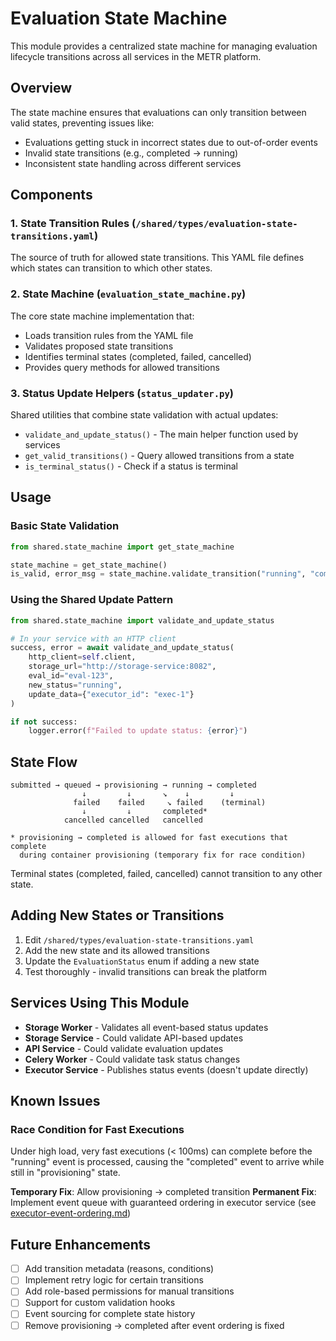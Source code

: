 # Evaluation State Machine

This module provides a centralized state machine for managing evaluation lifecycle transitions across all services in the METR platform.

## Overview

The state machine ensures that evaluations can only transition between valid states, preventing issues like:
- Evaluations getting stuck in incorrect states due to out-of-order events
- Invalid state transitions (e.g., completed → running)
- Inconsistent state handling across different services

## Components

### 1. State Transition Rules (`/shared/types/evaluation-state-transitions.yaml`)
The source of truth for allowed state transitions. This YAML file defines which states can transition to which other states.

### 2. State Machine (`evaluation_state_machine.py`)
The core state machine implementation that:
- Loads transition rules from the YAML file
- Validates proposed state transitions
- Identifies terminal states (completed, failed, cancelled)
- Provides query methods for allowed transitions

### 3. Status Update Helpers (`status_updater.py`)
Shared utilities that combine state validation with actual updates:
- `validate_and_update_status()` - The main helper function used by services
- `get_valid_transitions()` - Query allowed transitions from a state
- `is_terminal_status()` - Check if a status is terminal

## Usage

### Basic State Validation
```python
from shared.state_machine import get_state_machine

state_machine = get_state_machine()
is_valid, error_msg = state_machine.validate_transition("running", "completed")
```

### Using the Shared Update Pattern
```python
from shared.state_machine import validate_and_update_status

# In your service with an HTTP client
success, error = await validate_and_update_status(
    http_client=self.client,
    storage_url="http://storage-service:8082",
    eval_id="eval-123",
    new_status="running",
    update_data={"executor_id": "exec-1"}
)

if not success:
    logger.error(f"Failed to update status: {error}")
```

## State Flow

```
submitted → queued → provisioning → running → completed
                ↓         ↓       ↘    ↓         ↓
              failed    failed     ↘ failed    (terminal)
                ↓         ↓       completed*    
            cancelled cancelled   cancelled

* provisioning → completed is allowed for fast executions that complete
  during container provisioning (temporary fix for race condition)
```

Terminal states (completed, failed, cancelled) cannot transition to any other state.

## Adding New States or Transitions

1. Edit `/shared/types/evaluation-state-transitions.yaml`
2. Add the new state and its allowed transitions
3. Update the `EvaluationStatus` enum if adding a new state
4. Test thoroughly - invalid transitions can break the platform

## Services Using This Module

- **Storage Worker** - Validates all event-based status updates
- **Storage Service** - Could validate API-based updates
- **API Service** - Could validate evaluation updates
- **Celery Worker** - Could validate task status changes
- **Executor Service** - Publishes status events (doesn't update directly)

## Known Issues

### Race Condition for Fast Executions
Under high load, very fast executions (< 100ms) can complete before the "running" event is processed, causing the "completed" event to arrive while still in "provisioning" state. 

**Temporary Fix**: Allow provisioning → completed transition
**Permanent Fix**: Implement event queue with guaranteed ordering in executor service (see [executor-event-ordering.md](/docs/architecture/executor-event-ordering.md))

## Future Enhancements

- [ ] Add transition metadata (reasons, conditions)
- [ ] Implement retry logic for certain transitions
- [ ] Add role-based permissions for manual transitions
- [ ] Support for custom validation hooks
- [ ] Event sourcing for complete state history
- [ ] Remove provisioning → completed after event ordering is fixed